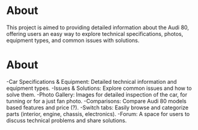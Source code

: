 # About
This project is aimed to providing detailed information about the Audi 80, offering users an easy way to explore technical specifications, photos, equipment types, and common issues with solutions.

# About
-Car Specifications & Equipment: Detailed technical information and equipment types.
-Issues & Solutions: Explore common issues and how to solve them.
-Photo Gallery:  Images for detailed inspection of the car, for tunning or for a just fan photo.
-Comparisons: Compare Audi 80 models based features and price (?).
-Switch tabs: Easily browse and categorize parts (interior, engine, chassis, electronics).
-Forum: A space for users to discuss technical problems and share solutions.
